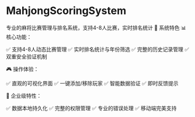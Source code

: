 # MahjongScoringSystem
专业的麻将比赛管理与排名系统，支持4-8人比赛，实时排名统计
🚀 系统特色
📊 核心功能：

✅ 支持4-8人动态比赛管理
✅ 实时排名统计与年份筛选
✅ 完整的历史记录管理
✅ 双重安全验证机制

🎮 操作体验：

✅ 直观的可视化界面
✅ 一键添加/移除玩家
✅ 智能数据验证
✅ 即时反馈提示

💼 企业级特性：

✅ 数据本地持久化
✅ 完整的权限管理
✅ 专业的错误处理
✅ 移动端完美支持
